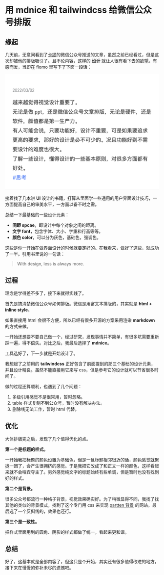 # 用 mdnice 和 tailwindcss 给微信公众号排版

## 缘起

几天前，无意间看到了[卡颂](https://mp.weixin.qq.com/s/0W75vJ0CXt3JR7ua8ZOuFA)的微信公众号推送的文章，虽然之前已经看过，但是这次却被他的排版吸引了。且不论内容，这样的 **设计** 就让人很有看下去的欲望。有感而发，当即在 flomo 里写下了下面一段话：

![](./flomo.png)

接着找了几本讲 **UI** 设计的书籍，打算从里面学一些通用的用户界面设计技巧，一方面提高自己的审美水平，一方面以备不时之需。

总结一下最基础的一些设计元素：

- **间距 spcae**，即设计中每个对象之间的距离。
- **文字 font**，包含字体、大小、字重和行高等等。
- **颜色 color**，可以分为灰色，基础色，强调色。

这些是你一开始在做界面设计的时候就要定好的。在我看来，做好了这些，就成功了一半。引用书里说的一句话：

> With design, less is always more.

## 过程

理念是学得差不多了，接下来就得实践了。

首先是搞清楚微信公众号如何排版。微信是用富文本排版的，其实就是 **html + inline style**。

如果直接用 html 会很不方便，所以已经有很多开源的方案采用渲染 **markdown** 的方式来做。

一开始还想要不要自己做一个，经过研究，发现事情并不简单，有很多坑需要重新踩一遍，得不偿失。对比之后，我最后选择了 **mdnice**。

工具选好了，下一步就是开始设计了。

我想起了之前用的 **tailwindcss** 正好包含了前面提到的那三个基础的设计元素，并且设计精良。虽然不能直接用它来写 css，但是参考它的设计就可以节省很多时间了。

做的过程还算顺利，也遇到了几个问题：

1. 多级引用感觉不是很常用，暂时忽略。
2. table 样式复制不到公众号，暂时没有解决办法。
3. 删除线无法工作，暂时 html 代替。

## 优化

大体排版完之后，发现了几个值得优化的点。

**第一个是标题的样式。**

一开始我把标题的颜色设置为基础色，但是一旦标题相邻很近的话，颜色感觉就聚拢一团了，会产生很拥挤的感觉。于是我把它改成了和正文一样的颜色，这样看起来就不会喧宾夺主了。另外感觉纯文字的标题始终有些单调，但是暂时也没有找到好的样式。

**第二个是背景。**

很多公众号都流行一种格子背景，视觉效果确实好。为了稍微显得不同，我找了找其他的类似的背景模式，找到了这个专门用 css 来实现 [partten 背景](https://www.magicpattern.design/tools/css-backgrounds "partten 背景") 的网站。最后选了一个反斜线的，效果也还行。

**第三个是一致性。**

把样式里面用到的圆角、阴影的样式都做了统一，看起来更和谐。

## 总结

好了，这基本就是全部内容了，但这只是个开始，其实还有很多值得改进的地方，接下来在慢慢的弥补未尽的遗憾吧。
